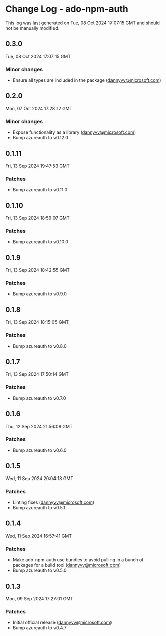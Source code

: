 # Change Log - ado-npm-auth

This log was last generated on Tue, 08 Oct 2024 17:07:15 GMT and should not be manually modified.

<!-- Start content -->

## 0.3.0

Tue, 08 Oct 2024 17:07:15 GMT

### Minor changes

- Ensure all types are included in the package (dannyvv@microsoft.com)

## 0.2.0

Mon, 07 Oct 2024 17:28:12 GMT

### Minor changes

- Expose functionality as a library (dannyvv@microsoft.com)
- Bump azureauth to v0.12.0

## 0.1.11

Fri, 13 Sep 2024 19:47:53 GMT

### Patches

- Bump azureauth to v0.11.0

## 0.1.10

Fri, 13 Sep 2024 18:59:07 GMT

### Patches

- Bump azureauth to v0.10.0

## 0.1.9

Fri, 13 Sep 2024 18:42:55 GMT

### Patches

- Bump azureauth to v0.9.0

## 0.1.8

Fri, 13 Sep 2024 18:15:05 GMT

### Patches

- Bump azureauth to v0.8.0

## 0.1.7

Fri, 13 Sep 2024 17:50:14 GMT

### Patches

- Bump azureauth to v0.7.0

## 0.1.6

Thu, 12 Sep 2024 21:56:08 GMT

### Patches

- Bump azureauth to v0.6.0

## 0.1.5

Wed, 11 Sep 2024 20:04:18 GMT

### Patches

- Linting fixes (dannyvv@microsoft.com)
- Bump azureauth to v0.5.1

## 0.1.4

Wed, 11 Sep 2024 16:57:41 GMT

### Patches

- Make ado-npm-auth use bundles to avoid pulling in a bunch of packages for a build tool (dannyvv@microsoft.com)
- Bump azureauth to v0.5.0

## 0.1.3

Mon, 09 Sep 2024 17:27:01 GMT

### Patches

- Initial official release (dannyvv@microsoft.com)
- Bump azureauth to v0.4.7

